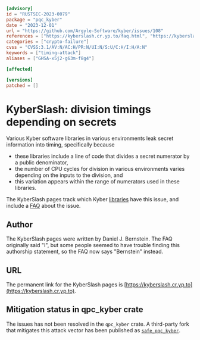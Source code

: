 ```toml
[advisory]
id = "RUSTSEC-2023-0079"
package = "pqc_kyber"
date = "2023-12-01"
url = "https://github.com/Argyle-Software/kyber/issues/108"
references = ["https://kyberslash.cr.yp.to/faq.html", "https://kyberslash.cr.yp.to/libraries.html", "https://github.com/bwesterb/argyle-kyber/commit/b5c6ad13f4eece80e59c6ebeafd787ba1519f5f6"]
categories = ["crypto-failure"]
cvss = "CVSS:3.1/AV:N/AC:H/PR:N/UI:N/S:U/C:H/I:H/A:N"
keywords = ["timing-attack"]
aliases = ["GHSA-x5j2-g63m-f8g4"]

[affected]

[versions]
patched = []
```

# KyberSlash: division timings depending on secrets

Various Kyber software libraries in various environments leak secret information into timing, specifically because

 * these libraries include a line of code that divides a secret numerator by a public denominator,
 * the number of CPU cycles for division in various environments varies depending on the inputs to the division, and
 * this variation appears within the range of numerators used in these libraries.

The KyberSlash pages track which Kyber [libraries](https://kyberslash.cr.yp.to/libraries.html) have this issue, and include a [FAQ](https://kyberslash.cr.yp.to/faq.html) about the issue.

## Author

The KyberSlash pages were written by Daniel J. Bernstein. The FAQ originally said "I", but some people seemed to have trouble finding this authorship statement, so the FAQ now says "Bernstein" instead.

## URL

The permanent link for the KyberSlash pages is [https://kyberslash.cr.yp.to](https://kyberslash.cr.yp.to).

## Mitigation status in qpc_kyber crate

The issues has not been resolved in the `qpc_kyber` crate. A third-party fork that mitigates this attack vector has been published as [`safe_pqc_kyber`](https://crates.io/crates/safe_pqc_kyber).
